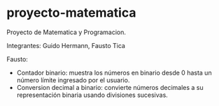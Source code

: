 # proyecto-matematica
Proyecto de Matematica y Programacion.

Integrantes: Guido Hermann, Fausto Tica

Fausto: 
- Contador binario: muestra los números en binario desde 0 hasta un número límite ingresado por el usuario.
- Conversion decimal a binario: convierte números decimales a su representación binaria usando divisiones sucesivas.
